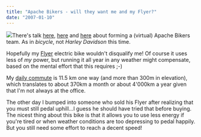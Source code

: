 ```yaml
---
title: "Apache Bikers - will they want me and my Flyer?"
date: "2007-01-10"
---
```


![](images/biketec-flyer.jpg)There's talk [here](http://wooga.drbacchus.com/?p=1427), [here](http://www.andrewsavory.com/blog/archives/001235.html) and [here](http://www.1060.org/blogxter/entry?publicid=419121E1FA6E93F003444C53C1384154&token=) about forming a (virtual) Apache Bikers team. As in _bicycle_, not _Harley Davidson_ this time.

Hopefully my [Flyer](http://biketec.ch/) electric bike wouldn't disqualify me! Of course it uses less of _my_ power, but running it all year in any weather might compensate, based on the mental effort that this requires ;-)

My [daily commute](http://www.gmap-pedometer.com/?r=632381) is 11.5 km one way (and more than 300m in elevation), which translates to about 370km a month or about 4'000km a year given that I'm not always at the office.

The other day I bumped into someone who sold his Flyer after realizing that you must still pedal uphill...I guess he should have tried that before buying. The nicest thing about this bike is that it allows you to use less energy if you're tired or when weather conditions are too depressing to pedal happily. But you still need some effort to reach a decent speed!
